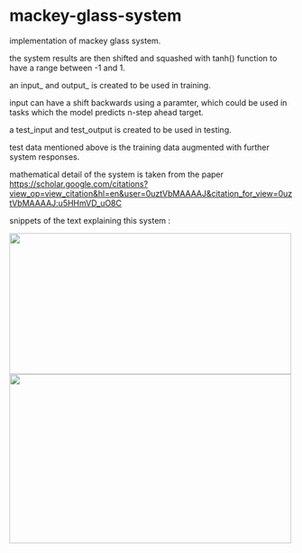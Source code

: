 # mackey-glass-system
implementation of mackey glass system. 


the system results are then shifted and squashed with tanh() function to have a range between -1 and 1.


an input_ and output_ is created to be used in training. 


input can have a shift backwards using a paramter, which could be used in tasks which the model predicts n-step ahead target.


a test_input and test_output is created to be used in testing. 
 
test data mentioned above is the training data augmented with further system responses. 

mathematical detail of the system is taken from the paper https://scholar.google.com/citations?view_op=view_citation&hl=en&user=0uztVbMAAAAJ&citation_for_view=0uztVbMAAAAJ:u5HHmVD_uO8C 




snippets of the text explaining this system : 




<img src="https://user-images.githubusercontent.com/50669689/189479258-7ee9bceb-49e9-4477-8262-41a088790711.png" width="500" height="250">
<img src="https://user-images.githubusercontent.com/50669689/189479472-0be093ab-e3c1-41ed-99bf-c36280e47643.png" width="500" height="300">



